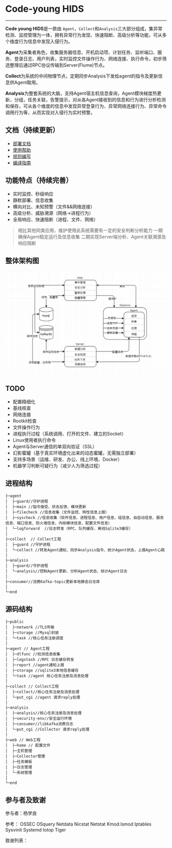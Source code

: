 # Code-young HIDS 
----------
**Code young HIDS**是一款由 `Agent`，`Collect`和`Analysis`三大部分组成，集异常检测、监控管理为一体，拥有异常行为发现、快速阻断、高级分析等功能，可从多个维度行为信息中发现入侵行为。

**Agent**为采集者角色，收集服务器信息、开机启动项、计划任务、监听端口、服务、登录日志、用户列表，实时监控文件操作行为、网络连接、执行命令，初步筛选整理后通过RPC协议传输到Server(Flume)节点。

**Collect**为系统的中间物理节点，定期同步Analysis下发给agent的指令及更新信息供Agent取用。

**Analysis**为整套系统的大脑，支持Agent宿主机信息查询，Agent模块梯度热更新，分组，任务关联，告警提示，对从各Agent接收到的信息和行为进行分析检测和保存，可从各个维度的信息中发现异常登录行为、异常网络连接行为、异常命令调用行为等，从而实现对入侵行为实时预警。


## 文档（持续更新）

* [部署文档](./docs/)
* [使用帮助](./docs/)
* [规则编写](./docs/)
* [编译指南](./docs/)

## 功能特点（持续完善）


- 实时监控、秒级响应
- 静默部署、信息收集
- 横向对比、未知预警（文件&&网络连接）
- 高级分析、威胁溯源（网络->进程行为）
- 全局响应、快速阻断（进程、文件、网络）


> 相比其他同类应用，维护使用此系统需要有一定的安全判断分析能力
> 一期确保Agent稳定运行及信息收集
>二期实现Server端分析、Agent关联溯源及响应阻断

## 整体架构图
![](./docs/lc.png)


## TODO
- 配置精细化
- 基线核查
- 网络连接
- Rootkit检查
- 文件操作行为
- 进程执行过程（系统调用、打开的文件、建立的Socket）
- Linux使用者执行命令
- Agent与Server通信的单双向验证（SSL）
- 幻影蜜罐（基于真实环境虚化出来的动态蜜罐，无需独立部署）
- 支持多场景（运维、研发、办公、线上环境、Docker）
- 机器学习判断可疑行为（减少人为筛选过程）


## 进程结构
```
├─agent 
│  ├─guard//守护进程
│  ├─main //指令接受、状态反馈、模块更新
│  ├─filecheck //信息收集（文件监控、特性信息上报）
│  ├─syscheck //信息收集（软件信息、进程信息、用户信息、组信息、自启动信息、服务信息、端口信息、防火墙信息、内核模块信息、配置文件信息）
│  └─logforward  //日志转发（RPC、队列缓存、离线Sqlite3缓存）
│  
├─collect  // Collect工程
│  ├─guard //守护进程
│  └─collect //转发Agent通知、同步Analysis指令、统计Agent状态，上报Agent心跳
│
├─analysis
│  ├─guard//守护进程
│  └─analysis//控制Agent更新、分析Agent状态、统计Agent日志
│
├─consumer//消费Kafka-topic更新本地静态日志库
│
└─end
```

## 源码结构
```
├─public
│  ├─network //TLS传输
│  ├─storage //Mysql封装
│  └─task //核心任务注册调度
│
├─agent // Agent工程
│  ├─dlfunc //检测信息收集
│  ├─logstash //RPC 日志缓存转发
│  ├─report //agent通知上报
│  ├─storage //sqlite3本地信息缓存
│  └─task //agent 核心任务注册及消息处理
│
├─collect // Collect工程
│  ├─collect//核心任务注册及消息处理
│  └─put_cgi //agent 请求reply处理
│
├─analysis
│  ├─analysis//核心任务注册及消息处理
│  ├─security-env//安全运行环境
│  ├─consumer//libkafka消费日志
│  └─put_cgi //Collector 请求reply处理
│
├─web // Web工程
│  ├─home // 配置文件
│  ├─主机管理
│  ├─Collector管理
│  ├─任务模板
│  ├─日志管理
│  └─系统管理
│
└─end
```

## 参与者及致谢

参与者：杨学良

参考：
OSSEC
OSquery
Netdata
Nicstat
Netstat
Kmod.lsmod 
Iptables
Sysvinit
Systemd
Iotop
Tiger


致谢列表：
